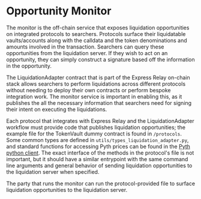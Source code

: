 # Opportunity Monitor

The monitor is the off-chain service that exposes liquidation opportunities on integrated protocols to searchers. Protocols surface their liquidatable vaults/accounts along with the calldata and the token denominations and amounts involved in the transaction. Searchers can query these opportunities from the liquidation server. If they wish to act on an opportunity, they can simply construct a signature based off the information in the opportunity.

The LiquidationAdapter contract that is part of the Express Relay on-chain stack allows searchers to perform liquidations across different protocols without needing to deploy their own contracts or perform bespoke integration work. The monitor service is important in enabling this, as it publishes the all the necessary information that searchers need for signing their intent on executing the liquidations.

Each protocol that integrates with Express Relay and the LiquidationAdapter workflow must provide code that publishes liquidation opportunities; the example file for the TokenVault dummy contract is found in `/protocols`. Some common types are defined in `utils/types_liquidation_adapter.py`, and standard functions for accessing Pyth prices can be found in the [Pyth python client](https://github.com/pyth-network/pyth-client-py/tree/main). The exact interface of the methods in the protocol's file is not important, but it should have a similar entrypoint with the same command line arguments and general behavior of sending liquidation opportunities to the liquidation server when specified.

The party that runs the monitor can run the protocol-provided file to surface liquidation opportunities to the liquidation server.
